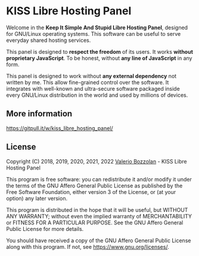 # KISS Libre Hosting Panel

Welcome in the **Keep It Simple And Stupid Libre Hosting Panel**, designed for GNU/Linux operating systems. This software can be useful to serve everyday shared hosting services.

This panel is designed to **respect the freedom** of its users. It works **without proprietary JavaScript**. To be honest, without **any line of JavaScript** in any form.

This panel is designed to work without **any external dependency** not written by me. This allow fine-grained control over the software. It integrates with well-known and ultra-secure software packaged inside every GNU/Linux distribution in the world and used by millions of devices.

## More information

https://gitpull.it/w/kiss_libre_hosting_panel/

## License

Copyright (C) 2018, 2019, 2020, 2021, 2022 [Valerio Bozzolan](https://boz.reyboz.it/) - KISS Libre Hosting Panel

This program is free software: you can redistribute it and/or modify it under the terms of the GNU Affero General Public License as published by the Free Software Foundation, either version 3 of the License, or (at your option) any later version.

This program is distributed in the hope that it will be useful, but WITHOUT ANY WARRANTY; without even the implied warranty of MERCHANTABILITY or FITNESS FOR A PARTICULAR PURPOSE.
See the GNU Affero General Public License for more details.

You should have received a copy of the GNU Affero General Public License along with this program. If not, see <https://www.gnu.org/licenses/>.
